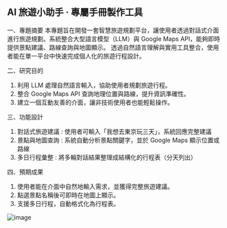 ## AI 旅遊小助手 · 專屬手冊製作工具

一、專題摘要
本專題旨在開發一套智慧旅遊規劃平台，讓使用者透過對話式介面進行旅遊規劃。系統整合大型語言模型（LLM）與 Google Maps API，能夠即時提供景點建議、路線查詢與地圖顯示。
透過自然語言理解與實用工具整合，使用者能在單一平台中快速完成個人化的旅遊行程設計。

二、研究目的
1.	利用 LLM 處理自然語言輸入，協助使用者規劃旅遊行程。
2.	整合 Google Maps API 查詢地理位置與路線，提升資訊準確性。
3.	建立一個互動友善的介面，讓非技術使用者也能輕鬆操作。

三、功能設計
1.	對話式旅遊建議 : 使用者可輸入「我想去東京玩三天」，系統回應完整建議
2.	景點與地圖查詢 : 系統自動分析景點關鍵字，並於 Google Maps 顯示位置或路線
3.	多日行程彙整   : 將多輪對話結果整理成結構化的行程表（分天列出）

四、預期成果
1.	使用者能在介面中自然地輸入需求，並獲得完整旅遊建議。
2.	點選景點名稱後可即時在地圖上顯示。
3.	支援多日行程，自動格式化為行程表。


![image](https://github.com/user-attachments/assets/d0ebf58c-5895-4b77-b6c0-324b2608ea95)

